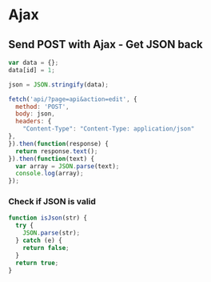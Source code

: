 # Ajax

## Send POST with Ajax - Get JSON back

```js
var data = {};
data[id] = 1;

json = JSON.stringify(data);

fetch('api/?page=api&action=edit', {
  method: 'POST',
  body: json,
  headers: {
    "Content-Type": "Content-Type: application/json"
},
}).then(function(response) {
  return response.text();
}).then(function(text) {
  var array = JSON.parse(text);
  console.log(array);
});
```

### Check if JSON is valid

```js
function isJson(str) {
  try {
    JSON.parse(str);
  } catch (e) {
    return false;
  }
  return true;
}
```
